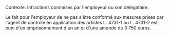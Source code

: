 Contexte: Infractions commises par l'employeur ou son délégataire.

Le fait pour l'employeur de ne pas s'être conformé aux mesures prises par l'agent de contrôle en application des articles L. 4731-1 ou L. 4731-2 est puni d'un emprisonnement d'un an et d'une amende de 3 750 euros.